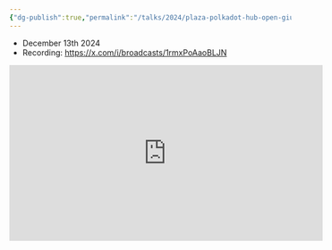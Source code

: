 ```yaml
---
{"dg-publish":true,"permalink":"/talks/2024/plaza-polkadot-hub-open-giuld-community-call/","created":"2024-12-13T17:53:33.867+04:00","updated":"2024-12-18T18:45:02.323+04:00"}
---
```




- December 13th 2024
- Recording: https://x.com/i/broadcasts/1rmxPoAaoBLJN

<iframe width="560" height="315" src="https://www.youtube.com/embed/voCidRN5ANQ?si=IoxMntWKvW1OukGO" title="YouTube video player" frameborder="0" allow="accelerometer; autoplay; clipboard-write; encrypted-media; gyroscope; picture-in-picture; web-share" referrerpolicy="strict-origin-when-cross-origin" allowfullscreen></iframe>
